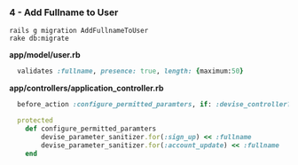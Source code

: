 ### 4 - Add Fullname to User

    rails g migration AddFullnameToUser
    rake db:migrate

**app/model/user.rb**

```ruby
  validates :fullname, presence: true, length: {maximum:50}
```

**app/controllers/application_controller.rb**

```ruby
  before_action :configure_permitted_paramters, if: :devise_controller?

  protected
  	def configure_permitted_paramters
  		devise_parameter_sanitizer.for(:sign_up) << :fullname
  		devise_parameter_sanitizer.for(:account_update) << :fullname
  	end
```
